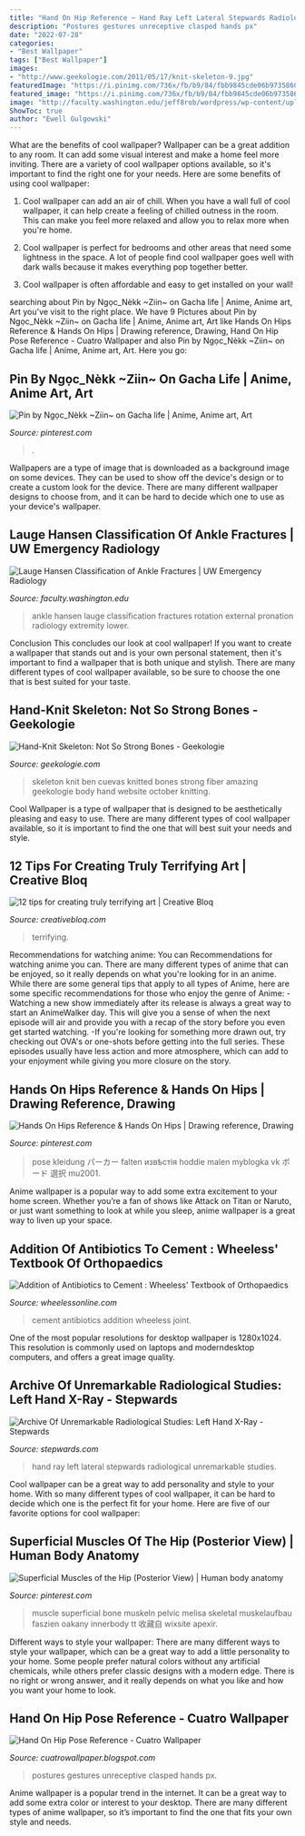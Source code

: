 ```yaml
---
title: "Hand On Hip Reference ~ Hand Ray Left Lateral Stepwards Radiological Unremarkable Studies"
description: "Postures gestures unreceptive clasped hands px"
date: "2022-07-28"
categories:
- "Best Wallpaper"
tags: ["Best Wallpaper"]
images:
- "http://www.geekologie.com/2011/05/17/knit-skeleton-9.jpg"
featuredImage: "https://i.pinimg.com/736x/fb/b9/84/fbb9845cde06b97358600b619c078784.jpg"
featured_image: "https://i.pinimg.com/736x/fb/b9/84/fbb9845cde06b97358600b619c078784.jpg"
image: "http://faculty.washington.edu/jeff8rob/wordpress/wp-content/uploads/2017/03/L-H-Pronation-External-Rotation-1024x577.jpg"
ShowToc: true
author: "Ewell Gulgowski"
---
```



What are the benefits of cool wallpaper?
Wallpaper can be a great addition to any room. It can add some visual interest and make a home feel more inviting. There are a variety of cool wallpaper options available, so it's important to find the right one for your needs. Here are some benefits of using cool wallpaper: 
1. Cool wallpaper can add an air of chill. When you have a wall full of cool wallpaper, it can help create a feeling of chilled outness in the room. This can make you feel more relaxed and allow you to relax more when you're home. 

2. Cool wallpaper is perfect for bedrooms and other areas that need some lightness in the space. A lot of people find cool wallpaper goes well with dark walls because it makes everything pop together better. 

3. Cool wallpaper is often affordable and easy to get installed on your wall!

	

		
searching about Pin by Ngọc_Nèkk ~Ziin~ on Gacha life | Anime, Anime art, Art you've visit to the right place. We have 9 Pictures about Pin by Ngọc_Nèkk ~Ziin~ on Gacha life | Anime, Anime art, Art like Hands On Hips Reference &amp; Hands On Hips | Drawing reference, Drawing, Hand On Hip Pose Reference - Cuatro Wallpaper and also Pin by Ngọc_Nèkk ~Ziin~ on Gacha life | Anime, Anime art, Art. Here you go:
		
    
## Pin By Ngọc_Nèkk ~Ziin~ On Gacha Life | Anime, Anime Art, Art

<img loading=lazy src="https://i.pinimg.com/736x/cc/a2/96/cca2966665342dab6abf1a3192c62b22.jpg" onerror="this.onerror=null;this.src='https://tse2.mm.bing.net/th?id=OIP.cRM2kf_tn1ClmWjaSc8ZPgHaJ5&amp;pid=15.1';" alt="Pin by Ngọc_Nèkk ~Ziin~ on Gacha life | Anime, Anime art, Art">

_Source: pinterest.com_

>. 

	

Wallpapers are a type of image that is downloaded as a background image on some devices. They can be used to show off the device's design or to create a custom look for the device. There are many different wallpaper designs to choose from, and it can be hard to decide which one to use as your device's wallpaper.

    
## Lauge Hansen Classification Of Ankle Fractures | UW Emergency Radiology

<img loading=lazy src="http://faculty.washington.edu/jeff8rob/wordpress/wp-content/uploads/2017/03/L-H-Pronation-External-Rotation-1024x577.jpg" onerror="this.onerror=null;this.src='https://tse3.mm.bing.net/th?id=OIP.qgyaG_SL87Mujw8cpepSXQHaEL&amp;pid=15.1';" alt="Lauge Hansen Classification of Ankle Fractures | UW Emergency Radiology">

_Source: faculty.washington.edu_

>ankle hansen lauge classification fractures rotation external pronation radiology extremity lower. 

	

Conclusion
This concludes our look at cool wallpaper! If you want to create a wallpaper that stands out and is your own personal statement, then it's important to find a wallpaper that is both unique and stylish. There are many different types of cool wallpaper available, so be sure to choose the one that is best suited for your taste.

    
## Hand-Knit Skeleton: Not So Strong Bones - Geekologie

<img loading=lazy src="http://www.geekologie.com/2011/05/17/knit-skeleton-9.jpg" onerror="this.onerror=null;this.src='https://tse3.mm.bing.net/th?id=OIP.EWFhw6Ls-2gm7Fy3LUPoQAHaLH&amp;pid=15.1';" alt="Hand-Knit Skeleton: Not So Strong Bones - Geekologie">

_Source: geekologie.com_

>skeleton knit ben cuevas knitted bones strong fiber amazing geekologie body hand website october knitting. 

	

Cool Wallpaper is a type of wallpaper that is designed to be aesthetically pleasing and easy to use. There are many different types of cool wallpaper available, so it is important to find the one that will best suit your needs and style.

    
## 12 Tips For Creating Truly Terrifying Art | Creative Bloq

<img loading=lazy src="http://cdn.mos.cms.futurecdn.net/1721f1a28d3eba0111c07bb6062b553c-1200-80.jpg" onerror="this.onerror=null;this.src='https://tse1.mm.bing.net/th?id=OIP.0szGFIm7JNd1pGqJ6Z3pOQHaEJ&amp;pid=15.1';" alt="12 tips for creating truly terrifying art | Creative Bloq">

_Source: creativebloq.com_

>terrifying. 

	

Recommendations for watching anime: You can
Recommendations for watching anime you can. There are many different types of anime that can be enjoyed, so it really depends on what you're looking for in an anime. While there are some general tips that apply to all types of Anime, here are some specific recommendations for those who enjoy the genre of Anime: 
-Watching a new show immediately after its release is always a great way to start an AnimeWalker day. This will give you a sense of when the next episode will air and provide you with a recap of the story before you even get started watching. 
-If you're looking for something more drawn out, try checking out OVA's or one-shots before getting into the full series. These episodes usually have less action and more atmosphere, which can add to your enjoyment while giving you more closure on the story.

    
## Hands On Hips Reference &amp; Hands On Hips | Drawing Reference, Drawing

<img loading=lazy src="https://i.pinimg.com/736x/fb/b9/84/fbb9845cde06b97358600b619c078784.jpg" onerror="this.onerror=null;this.src='https://tse4.mm.bing.net/th?id=OIP.coro0pFn62_FYWM4sC2DKQHaK9&amp;pid=15.1';" alt="Hands On Hips Reference &amp; Hands On Hips | Drawing reference, Drawing">

_Source: pinterest.com_

>pose kleidung パーカー falten извѣстія hoddie malen myblogka vk ボード 選択 mu2001. 

	

Anime wallpaper is a popular way to add some extra excitement to your home screen. Whether you’re a fan of shows like Attack on Titan or Naruto, or just want something to look at while you sleep, anime wallpaper is a great way to liven up your space.

    
## Addition Of Antibiotics To Cement : Wheeless&#039; Textbook Of Orthopaedics

<img loading=lazy src="https://www.wheelessonline.com/wp-content/uploads/2020/07/gsw2.jpg" onerror="this.onerror=null;this.src='https://tse3.mm.bing.net/th?id=OIP.Fprv2dUIsI57OKLj_uwqagHaJ4&amp;pid=15.1';" alt="Addition of Antibiotics to Cement : Wheeless&#039; Textbook of Orthopaedics">

_Source: wheelessonline.com_

>cement antibiotics addition wheeless joint. 

	

One of the most popular resolutions for desktop wallpaper is 1280x1024. This resolution is commonly used on laptops and moderndesktop computers, and offers a great image quality.

    
## Archive Of Unremarkable Radiological Studies: Left Hand X-Ray - Stepwards

<img loading=lazy src="http://www.stepwards.com/wp-content/uploads/2017/08/2-1.png" onerror="this.onerror=null;this.src='https://tse1.mm.bing.net/th?id=OIP.Fa-TeO5NWgo95JSlWDwgNwHaIh&amp;pid=15.1';" alt="Archive Of Unremarkable Radiological Studies: Left Hand X-Ray - Stepwards">

_Source: stepwards.com_

>hand ray left lateral stepwards radiological unremarkable studies. 

	

Cool wallpaper can be a great way to add personality and style to your home. With so many different types of cool wallpaper, it can be hard to decide which one is the perfect fit for your home. Here are five of our favorite options for cool wallpaper: 

    
## Superficial Muscles Of The Hip (Posterior View) | Human Body Anatomy

<img loading=lazy src="https://i.pinimg.com/736x/48/55/6f/48556f75aaf5c6e9e751ff63e0f27086.jpg" onerror="this.onerror=null;this.src='https://tse4.mm.bing.net/th?id=OIP.GzaFucm-N_V91Ua5iItFygHaKI&amp;pid=15.1';" alt="Superficial Muscles of the Hip (Posterior View) | Human body anatomy">

_Source: pinterest.com_

>muscle superficial bone muskeln pelvic melisa skeletal muskelaufbau faszien oakany innerbody tt 收藏自 wixsite apexir. 

	

Different ways to style your wallpaper:
There are many different ways to style your wallpaper, which can be a great way to add a little personality to your home. Some people prefer natural colors without any artificial chemicals, while others prefer classic designs with a modern edge. There is no right or wrong answer, and it really depends on what you like and how you want your home to look.

    
## Hand On Hip Pose Reference - Cuatro Wallpaper

<img loading=lazy src="https://www.researchgate.net/profile/Roghayeh-Barmaki/publication/314461204/figure/fig3/AS:669631316521003@1536663955776/Reference-example-of-closed-postures-gestures-left-to-right-unreceptive-arms-folded-in_Q320.jpg" onerror="this.onerror=null;this.src='https://tse3.mm.bing.net/th?id=OIP.oouRljfGf0X0qre9iriDuwAAAA&amp;pid=15.1';" alt="Hand On Hip Pose Reference - Cuatro Wallpaper">

_Source: cuatrowallpaper.blogspot.com_

>postures gestures unreceptive clasped hands px. 

	

Anime wallpaper is a popular trend in the internet. It can be a great way to add some extra color or interest to your desktop. There are many different types of anime wallpaper, so it’s important to find the one that fits your own style and needs.

